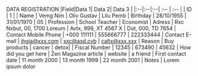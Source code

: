 
DATA REGISTRATION
|Field|Data 1| Data 2| Data 3 |
|:--|:--|:--| :-- | :-- |
| ID | 1 |
| Name | Vemg Nim | Oliv Gustav | Lilu Pemb
| Birthday | 28/10/1955 | 31/01/1970 | 05
| Profession | School Teacher | Economist
| Adress | Rxc Nxbut, 00, 1700 Loreum | Avtx, 999, XT 4567 X | Dot, 000, TD 7654
| Contact Mobile Phone | +000 111111 | 555666777 | 222333444
| Contact E-mail | jhgia@xxx.com | xxc@asd.cvb | caltx@xxx.xxx
| Reason | Buy products | cancer | detox|
| Fiscal Number | 12345 | 673490 | 45632
| How did you get here | Zen Magazine article | website | a friend
| First contact date | 11 month 2000 | 13 month 1999 | 22 month 2001
| Notes | Lorem ipsum dolor

